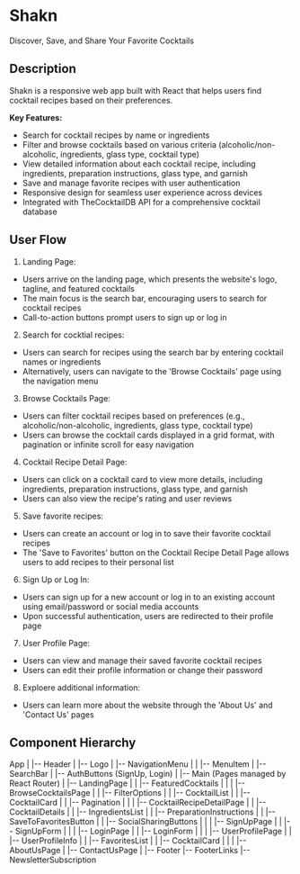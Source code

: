 # Shakn
Discover, Save, and Share Your Favorite Cocktails


## Description 
Shakn is  a responsive web app built with React that helps users find cocktail recipes based on their preferences. <br>

**Key Features:**

- Search for cocktail recipes by name or ingredients
- Filter and browse cocktails based on various criteria (alcoholic/non-alcoholic, ingredients, glass type, cocktail type)
- View detailed information about each cocktail recipe, including ingredients, preparation instructions, glass type, and garnish
- Save and manage favorite recipes with user authentication
- Responsive design for seamless user experience across devices
- Integrated with TheCocktailDB API for a comprehensive cocktail database


## User Flow

1. Landing Page:
  - Users arrive on the landing page, which presents the website's logo, tagline, and featured cocktails
  - The main focus is the search bar, encouraging users to search for cocktail recipes
  - Call-to-action buttons prompt users to sign up or log in

2. Search for cocktial recipes:
  - Users can search for recipes using the search bar by entering cocktail names or ingredients
  - Alternatively, users can navigate to the 'Browse Cocktails' page using the navigation menu

3. Browse Cocktails Page:
  - Users can filter cocktail recipes based on preferences (e.g., alcoholic/non-alcoholic, ingredients, glass type, cocktail type)
  - Users can browse the cocktail cards displayed in a grid format, with pagination or infinite scroll for easy navigation

4. Cocktail Recipe Detail Page:
  - Users can click on a cocktail card to view more details, including ingredients, preparation instructions, glass type, and garnish
  - Users can also view the recipe's rating and user reviews

5. Save favorite recipes:
  - Users can create an account or log in to save their favorite cocktail recipes
  - The 'Save to Favorites' button on the Cocktail Recipe Detail Page allows users to add recipes to their personal list

6. Sign Up or Log In:
  - Users can sign up for a new account or log in to an existing account using email/password or social media accounts
  - Upon successful authentication, users are redirected to their profile page

7. User Profile Page:
  - Users can view and manage their saved favorite cocktail recipes
  - Users can edit their profile information or change their password

8. Exploere additional information:
  - Users can learn more about the website through the 'About Us' and 'Contact Us' pages


## Component Hierarchy

App
|
|-- Header
|   |-- Logo
|   |-- NavigationMenu
|   |   |-- MenuItem
|   |-- SearchBar
|   |-- AuthButtons (SignUp, Login)
|
|-- Main (Pages managed by React Router)
|   |-- LandingPage
|   |   |-- FeaturedCocktails
|   |
|   |-- BrowseCocktailsPage
|   |   |-- FilterOptions
|   |   |-- CocktailList
|   |       |-- CocktailCard
|   |       |-- Pagination
|   |
|   |-- CocktailRecipeDetailPage
|   |   |-- CocktailDetails
|   |   |-- IngredientsList
|   |   |-- PreparationInstructions
|   |   |-- SaveToFavoritesButton
|   |   |-- SocialSharingButtons
|   |
|   |-- SignUpPage
|   |   |-- SignUpForm
|   |
|   |-- LoginPage
|   |   |-- LoginForm
|   |
|   |-- UserProfilePage
|   |   |-- UserProfileInfo
|   |   |-- FavoritesList
|   |       |-- CocktailCard
|   |
|   |-- AboutUsPage
|   |-- ContactUsPage
|
|-- Footer
    |-- FooterLinks
    |-- NewsletterSubscription
